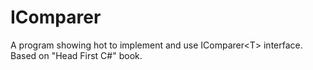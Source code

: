 # IComparer
A program showing hot to implement and use IComparer&lt;T> interface. Based on "Head First C#" book.
